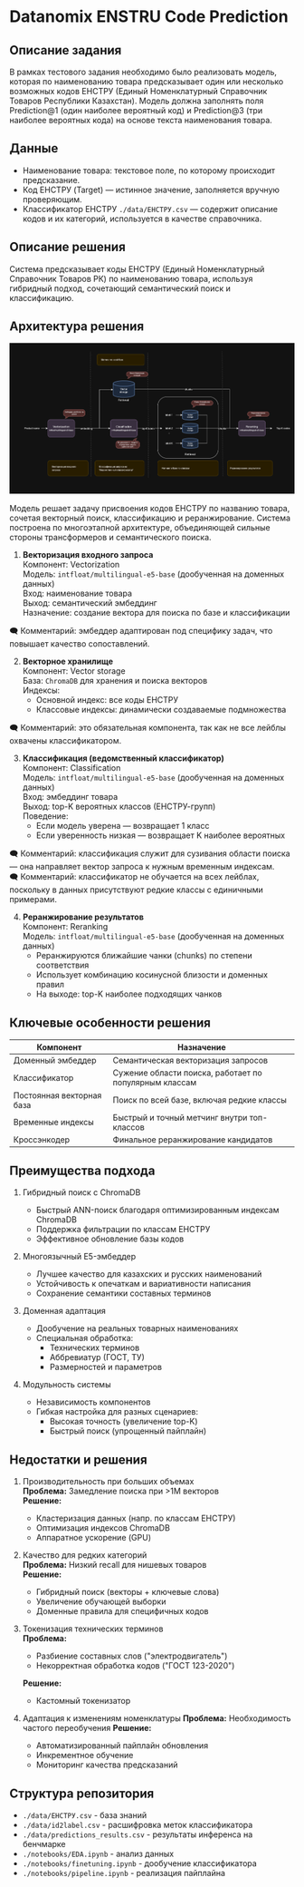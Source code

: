 # Datanomix ENSTRU Code Prediction
## Описание задания
В рамках тестового задания необходимо было реализовать модель, которая по наименованию товара предсказывает один или несколько возможных кодов ЕНСТРУ (Единый Номенклатурный Справочник Товаров Республики Казахстан).
Модель должна заполнять поля Prediction@1 (один наиболее вероятный код) и Prediction@3 (три наиболее вероятных кода) на основе текста наименования товара.

## Данные
- Наименование товара: текстовое поле, по которому происходит предсказание.
- Код ЕНСТРУ (Target) — истинное значение, заполняется вручную проверяющим.
- Классификатор ЕНСТРУ `./data/ЕНСТРУ.csv` — содержит описание кодов и их категорий, используется в качестве справочника.

## Описание решения
Система предсказывает коды ЕНСТРУ (Единый Номенклатурный Справочник Товаров РК) по наименованию товара, используя гибридный подход, сочетающий семантический поиск и классификацию.

## Архитектура решения
<img src=imgs/pipeline.png>

Модель решает задачу присвоения кодов ЕНСТРУ по названию товара, сочетая векторный поиск, классификацию и реранжирование. Система построена по многоэтапной архитектуре, объединяющей сильные стороны трансформеров и семантического поиска.

1. **Векторизация входного запроса** \
Компонент: Vectorization\
Модель: `intfloat/multilingual-e5-base` (дообученная на доменных данных)\
Вход: наименование товара\
Выход: семантический эмбеддинг\
Назначение: создание вектора для поиска по базе и классификации

🗨️ Комментарий: эмбеддер адаптирован под специфику задач, что повышает качество сопоставлений.

2. **Векторное хранилище**\
Компонент: Vector storage\
База: `ChromaDB` для хранения и поиска векторов\
Индексы:
   - Основной индекс: все коды ЕНСТРУ
   - Классовые индексы: динамически создаваемые подмножества

🗨️ Комментарий: это обязательная компонента, так как не все лейблы охвачены классификатором.


3. **Классификация (ведомственный классификатор)** \
Компонент: Classification\
Модель: `intfloat/multilingual-e5-base` (дообученная на доменных данных)\
Вход: эмбеддинг товара\
Выход: top-K вероятных классов (ЕНСТРУ-групп)\
Поведение:
   - Если модель уверена — возвращает 1 класс
   - Если уверенность низкая — возвращает K наиболее вероятных

🗨️ Комментарий: классификация служит для сузивания области поиска — она направляет вектор запроса к нужным временным индексам.\
🗨️ Комментарий: классификатор не обучается на всех лейблах, поскольку в данных присутствуют редкие классы с единичными примерами.

4. **Реранжирование результатов** \
Компонент: Reranking\
Модель: `intfloat/multilingual-e5-base` (дообученная на доменных данных)
   - Реранжируются ближайшие чанки (chunks) по степени соответствия
   - Использует комбинацию косинусной близости и доменных правил
   - На выходе: top-K наиболее подходящих чанков


## Ключевые особенности решения
| Компонент                 | Назначение                                             |
| ------------------------- | ------------------------------------------------------ |
| Доменный эмбеддер         | Семантическая векторизация запросов                    |
| Классификатор             | Сужение области поиска, работает по популярным классам |
| Постоянная векторная база | Поиск по всей базе, включая редкие классы              |
| Временные индексы         | Быстрый и точный метчинг внутри топ-классов            |
| Кроссэнкодер              | Финальное реранжирование кандидатов                    |

## Преимущества подхода
1. Гибридный поиск с ChromaDB
   - Быстрый ANN-поиск благодаря оптимизированным индексам ChromaDB
   - Поддержка фильтрации по классам ЕНСТРУ
   - Эффективное обновление базы кодов

2. Многоязычный E5-эмбеддер
   - Лучшее качество для казахских и русских наименований
   - Устойчивость к опечаткам и вариативности написания
   - Сохранение семантики составных терминов

3. Доменная адаптация
   - Дообучение на реальных товарных наименованиях
   - Специальная обработка:
     - Технических терминов
     - Аббревиатур (ГОСТ, ТУ)
     - Размерностей и параметров

4. Модульность системы
   - Независимость компонентов
   - Гибкая настройка для разных сценариев:
     - Высокая точность (увеличение top-K)
     - Быстрый поиск (упрощенный пайплайн)

## Недостатки и решения
1. Производительность при больших объемах\
   **Проблема:** Замедление поиска при >1M векторов\
   **Решение:**
      - Кластеризация данных (напр. по классам ЕНСТРУ)
      - Оптимизация индексов ChromaDB
      - Аппаратное ускорение (GPU)

2. Качество для редких категорий\
   **Проблема:** Низкий recall для нишевых товаров\
   **Решение:**
      - Гибридный поиск (векторы + ключевые слова)
      - Увеличение обучающей выборки
      - Доменные правила для специфичных кодов

3. Токенизация технических терминов\
   **Проблема:**
      - Разбиение составных слов ("электродвигатель")
      - Некорректная обработка кодов ("ГОСТ 123-2020")
   
   **Решение:**
      - Кастомный токенизатор

4. Адаптация к изменениям номенклатуры
   **Проблема:** Необходимость частого переобучения
   **Решение:**
      - Автоматизированный пайплайн обновления
      - Инкрементное обучение
      - Мониторинг качества предсказаний

## Структура репозитория
- `./data/ЕНСТРУ.csv` - база знаний
- `./data/id2label.csv` - расшифровка меток классификатора
- `./data/predictions_results.csv` - результаты инференса на бенчмарке
- `./notebooks/EDA.ipynb` - анализ данных
- `./notebooks/finetuning.ipynb` - дообучение классификатора
- `./notebooks/pipeline.ipynb` - реализация пайплайна
